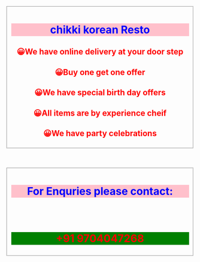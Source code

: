 <html>
    <head>
       <style>
        h1{
            color:blue;
            background-color:pink;
            text-align: center;
        }
        h2{
            color: red;
        }
       </style>
    </head>
    <body>
        <fieldset>
        <center>
        <h1>chikki korean Resto</h1>
        <h2>&#128512;We have online delivery at your door step</h2>
        <h2>&#128512;Buy one get one offer</h2>
        <h2>&#128512;We have special birth day offers</h2>
        <h2>&#128512;All items are by experience cheif</h2>
        <h2>&#128512;We have party celebrations </h2>
    </center>
</fieldset><br>
<br>
<br>

<fieldset>
<h1>For Enquries please contact:</h1><br><br>
<h1 style="color: red; background-color: green;">+91 9704047268</h1>
</fieldset>
    </body>
</html>
